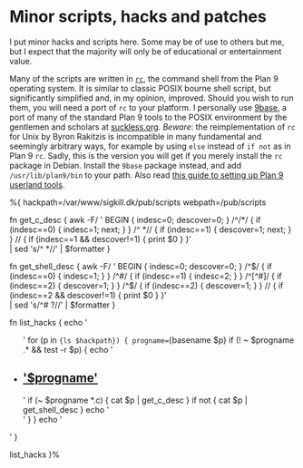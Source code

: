 Minor scripts, hacks and patches
===========

I put minor hacks and scripts here.  Some may be of use to others but
me, but I expect that the majority will only be of educational or
entertainment value.

Many of the scripts are written in
[`rc`](http://en.wikipedia.org/wiki/Rc), the command shell from the
Plan 9 operating system.  It is similar to classic POSIX bourne shell
script, but significantly simplified and, in my opinion, improved.
Should you wish to run them, you will need a port of `rc` to your
platform.  I personally use [9base](http://tools.suckless.org/9base),
a port of many of the standard Plan 9 tools to the POSIX environment
by the gentlemen and scholars at [suckless.org](http://suckless.org).
*Beware*: the reimplementation of `rc` for Unix by Byron Rakitzis is
incompatible in many fundamental and seemingly arbitrary ways, for
example by using `else` instead of `if not` as in Plan 9 `rc`.  Sadly,
this is the version you will get if you merely install the `rc`
package in Debian.  Install the `9base` package instead, and add
`/usr/lib/plan9/bin` to your path.  Also read [this guide to setting
up Plan 9 userland tools](/writings/guides/plan_9_tools).

%{
hackpath=/var/www/sigkill.dk/pub/scripts
webpath=/pub/scripts

fn get_c_desc {
   awk -F/ ' 
   BEGIN { indesc=0; descover=0; }
   /^\/\*/ { if (indesc==0) { indesc=1; next; } }
   /^ \*\// { if (indesc==1) { descover=1; next; } }
   // { if (indesc==1 && descover!=1) { print $0 } }' \
   | sed 's/^ \*//' | $formatter
}

fn get_shell_desc {
   awk -F/ ' 
   BEGIN { indesc=0; descover=0; }
   /^$/ { if (indesc==0) { indesc=1; } }
   /^#/ { if (indesc==1) { indesc=2; } }
   /^[^#]/ { if (indesc==2) { descover=1; } }
   /^$/ { if (indesc==2) { descover=1; } }
   // { if (indesc==2 && descover!=1) { print $0 } }' \
   | sed 's/^# ?//' | $formatter
}

fn list_hacks {
   echo '<ul>'
   for (p in `{ls $hackpath}) {
       progname=`{basename $p}
       if (! ~ $progname .* && test -r $p) {
          echo '<li><h2 class="progName"><a href="'$webpath'/'$progname'">'$progname'</a></h2>'
          if (~ $progname *.c) {
             cat $p | get_c_desc
          }
          if not {
             cat $p | get_shell_desc
          }
          echo '</li>'
       }
   }
   echo '</ul>'
}

list_hacks
}%

